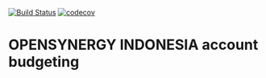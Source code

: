 [![Build Status](https://travis-ci.org/open-synergy/opnsynid-account-budgeting.svg?branch=9.0)](https://travis-ci.org/open-synergy/opnsynid-account-budgeting)
[![codecov](https://codecov.io/gh/open-synergy/opnsynid-account-budgeting/branch/9.0/graph/badge.svg)](https://codecov.io/gh/open-synergy/opnsynid-account-budgeting)

# OPENSYNERGY INDONESIA account budgeting
